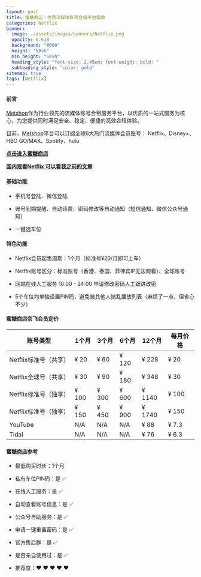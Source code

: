 ```yaml
---
layout: post
title: 蜜糖商店：优质流媒体账号合租平台指南
categories: Netflix
banner:
  image: ./assets/images/banners/Netflix.png
  opacity: 0.618
  background: "#000"
  height: "50vh"
  min_height: "50vh"
  heading_style: "font-size: 2.45em; font-weight: bold; "
  subheading_style: "color: gold"
sitemap: true
tags: [Netflix]
---
```


#### 前言

[Metshop](https://metshop.vip/#/?sid=MTU49631)作为行业领先的流媒体账号合租服务平台，以优质的一站式服务为核心，为您提供同时满足安全、稳定、便捷的高效合租体验。

目前，[Metshop](https://metshop.vip/#/?sid=MTU49631)平台可以订阅全球6大热门流媒体会员账号：
Netflix、Disney+、HBO GO/MAX、Spotify、hulu

[**点击进入蜜糖商店**](https://metshop.vip/#/?sid=MTU49631)

[**国内观看Netflix 可以看我之前的文章**](https://vanhiupun.github.io/categories.html#Netflix)



#### 基础功能

- 手机号登陆、微信登陆
  
- 账号到期提醒、自动续费、密码修改等自动通知（短信通知、微信公众号通知）
  
- 一键选车位


#### 特色功能

- Netflix会员起售周期：1个月（标准号¥20/月即可上车）

- Netflix账号区分：标准账号（香港、泰国、菲律宾IP无法观看）、全球账号
  
- 网站在线人工服务
10:00 - 24:00 申请修改密码人工跟进改密

- 5个车位均单独设置PIN码，避免被其他人搞乱播放列表（麻烦了一点，但省心不少）


#### 蜜糖商店奈飞会员定价

账号类型|1个月|3个月|6个月|12个月|每月价格|
| ------ | ------ | ------ | ------ | ------ | ------ |
Netflix标准号（共享）|¥ 20|¥ 60|¥ 120|¥ 228|¥ 20|
Netflix全球号（共享）|¥ 30|¥ 90|¥ 180|¥ 348|¥ 30|
Netflix标准号（独享）|¥ 100|¥ 300|¥ 600|¥ 1140	|¥ 100|
Netflix标准号（独享）|¥ 150|¥ 450|¥ 900|¥ 1740	|¥ 150|
YouTube|N/A|N/A|N/A|¥ 88|¥ 7.3|
Tidal|N/A|N/A|N/A|¥ 76|¥ 6.3|



#### 蜜糖商店参考

- 最低购买时长：1个月

- 私有车位PIN码：是 ✅

- 在线人工服务：是 ✅

- 自动查看账号信息：是 ✅

- 公众号自助服务：是 ✅

- 申请一键重置密码：是 ✅

- 官方售后群：是 ✅

- 是否亲自使用过：是 ✅

- 推荐度：❤ ❤ ❤ ❤ ❤



